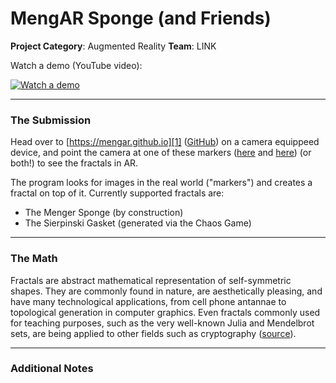 # MengAR Sponge (and Friends)

**Project Category**: Augmented Reality
**Team**: LINK

Watch a demo (YouTube video):

[![Watch a demo][0.1]][0]


---

### The Submission
Head over to [https://mengar.github.io][1] ([GitHub][2]) on a camera equippeed device, and point the camera at one of these markers ([here][4] and [here][5]) (or both!) to see the fractals in AR.

The program looks for images in the real world ("markers") and creates a fractal on top of it. Currently supported fractals are:

- The Menger Sponge (by construction)
- The Sierpinski Gasket (generated via the Chaos Game)

---

### The Math
Fractals are abstract mathematical representation of self-symmetric shapes. They are commonly found in nature, are aesthetically pleasing, and have many technological applications, from cell phone antannae to topological generation in computer graphics. Even fractals commonly used for teaching purposes, such as the very well-known Julia and Mendelbrot sets, are being applied to other fields such as cryptography ([source][3]).

---

### Additional Notes

[0.1]: https://i.ytimg.com/vi/3pRAFkfASDU/hqdefault.jpg
[0]: https://youtu.be/3pRAFkfASDU
[1]: https://mengar.github.io
[2]: https://github.com/mengar/mengar.github.io
[3]: https://www.quora.com/How-is-the-Mandelbrot-Set-used-in-real-life
[4]: https://github.com/mengar/mengar.github.io/raw/master/img/menger-marker.png
[5]: https://github.com/mengar/mengar.github.io/raw/master/img/sierpinski-marker.png
